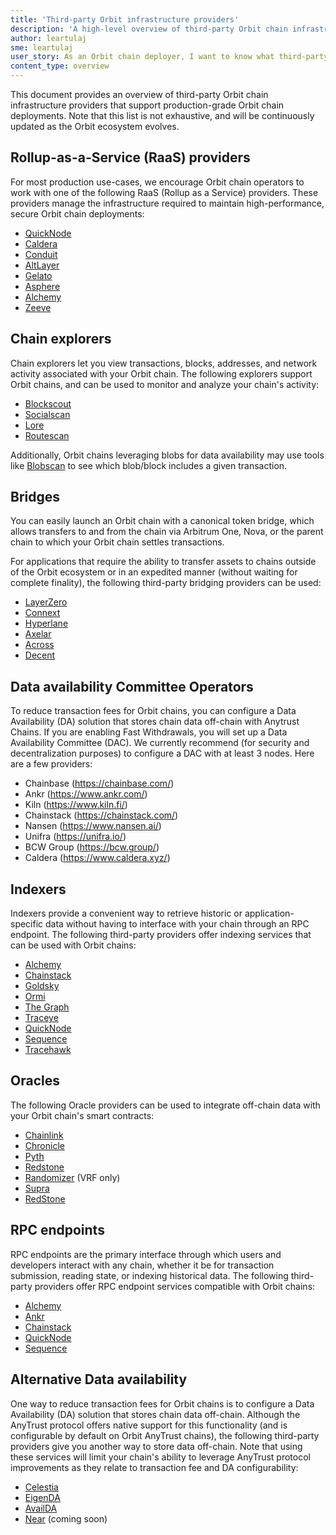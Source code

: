 ```yaml
---
title: 'Third-party Orbit infrastructure providers'
description: 'A high-level overview of third-party Orbit chain infrastructure providers for production-grade chains.'
author: leartulaj
sme: leartulaj
user_story: As an Orbit chain deployer, I want to know what third-party infrastructure options are available that will help me deploy and maintain a production-grade Orbit chain.
content_type: overview
---
```


This document provides an overview of third-party Orbit chain infrastructure providers that support production-grade Orbit chain deployments. Note that this list is not exhaustive, and will be continuously updated as the Orbit ecosystem evolves.

## Rollup-as-a-Service (RaaS) providers

For most production use-cases, we encourage Orbit chain operators to work with one of the following RaaS (Rollup as a Service) providers. These providers manage the infrastructure required to maintain high-performance, secure Orbit chain deployments:

- [QuickNode](https://www.quicknode.com/rollup?utm_source=arb-docs)
- [Caldera](https://www.caldera.xyz/)
- [Conduit](https://conduit.xyz/)
- [AltLayer](https://altlayer.io/)
- [Gelato](https://www.gelato.network/)
- [Asphere](https://www.ankr.com/rollup-as-a-service-raas)
- [Alchemy](https://www.alchemy.com/rollups)
- [Zeeve](https://www.zeeve.io)

## Chain explorers

Chain explorers let you view transactions, blocks, addresses, and network activity associated with your Orbit chain. The following explorers support Orbit chains, and can be used to monitor and analyze your chain's activity:

- [Blockscout](https://www.blockscout.com/)
- [Socialscan](https://socialscan.io/)
- [Lore](https://www.lorescan.com/)
- [Routescan](https://routescan.io/)

Additionally, Orbit chains leveraging blobs for data availability may use tools like [Blobscan](https://blobscan.com/) to see which blob/block includes a given transaction.

## Bridges

You can easily launch an Orbit chain with a canonical token bridge, which allows transfers to and from the chain via <a data-quicklook-from="arbitrum-one">Arbitrum One</a>, <a data-quicklook-from="arbitrum-nova">Nova</a>, or the parent chain to which your Orbit chain settles transactions.

For applications that require the ability to transfer assets to chains outside of the Orbit ecosystem or in an expedited manner (without waiting for complete finality), the following third-party bridging providers can be used:

- [LayerZero](https://layerzero.network/)
- [Connext](https://www.connext.network/)
- [Hyperlane](https://www.hyperlane.xyz/)
- [Axelar](https://axelar.network/)
- [Across](https://across.to/)
- [Decent](https://www.decent.xyz/)

## Data availability Committee Operators

To reduce transaction fees for Orbit chains, you can configure a Data Availability (DA) solution that stores chain data off-chain with Anytrust Chains.
If you are enabling Fast Withdrawals, you will set up a Data Availability Committee (DAC). We currently recommend (for security and decentralization purposes) to configure a DAC with at least 3 nodes. Here are a few providers:

- Chainbase (https://chainbase.com/)
- Ankr (https://www.ankr.com/)
- Kiln (https://www.kiln.fi/)
- Chainstack (https://chainstack.com/)
- Nansen (https://www.nansen.ai/)
- Unifra (https://unifra.io/)
- BCW Group (https://bcw.group/)
- Caldera (https://www.caldera.xyz/)

## Indexers

Indexers provide a convenient way to retrieve historic or application-specific data without having to interface with your chain through an RPC endpoint. The following third-party providers offer indexing services that can be used with Orbit chains:

- [Alchemy](https://www.alchemy.com/)
- [Chainstack](https://chainstack.com/)
- [Goldsky](https://goldsky.com/)
- [Ormi](https://www.ormilabs.xyz/)
- [The Graph](https://thegraph.com/)
- [Traceye](https://traceye.io/)
- [QuickNode](https://www.quicknode.com/streams?utm_source=arb-docs)
- [Sequence](https://sequence.xyz/indexer)
- [Tracehawk ](https://tracehawk.io/)

## Oracles

The following Oracle providers can be used to integrate off-chain data with your Orbit chain's smart contracts:

- [Chainlink](https://chain.link/)
- [Chronicle](https://chroniclelabs.org/)
- [Pyth](https://pyth.network/)
- [Redstone](https://redstone.finance/)
- [Randomizer](http://Randomizer.ai) (VRF only)
- [Supra](https://supra.com/)
- [RedStone](https://redstone.finance/)

## RPC endpoints

RPC endpoints are the primary interface through which users and developers interact with any chain, whether it be for transaction submission, reading state, or indexing historical data. The following third-party providers offer RPC endpoint services compatible with Orbit chains:

- [Alchemy](https://www.alchemy.com/)
- [Ankr](https://www.ankr.com/)
- [Chainstack](https://chainstack.com/)
- [QuickNode](https://www.quicknode.com?utm_source=arb-docs)
- [Sequence](https://sequence.xyz/node-gateway)

## Alternative Data availability

One way to reduce transaction fees for Orbit chains is to configure a Data Availability (DA) solution that stores chain data off-chain. Although the AnyTrust protocol offers native support for this functionality (and is configurable by default on Orbit AnyTrust chains), the following third-party providers give you another way to store data off-chain. Note that using these services will limit your chain's ability to leverage AnyTrust protocol improvements as they relate to transaction fee and DA configurability:

- [Celestia](https://celestia.org/)
- [EigenDA](https://www.eigenlayer.xyz/)
- [AvailDA](https://www.availproject.org/)
- [Near](https://near.org/data-availability) (coming soon)
